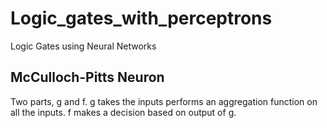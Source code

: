 # Logic_gates_with_perceptrons
Logic Gates using Neural Networks


## McCulloch-Pitts Neuron

Two parts, g and f.
g takes the inputs performs an aggregation function on all the inputs.
f makes a decision based on output of g.

